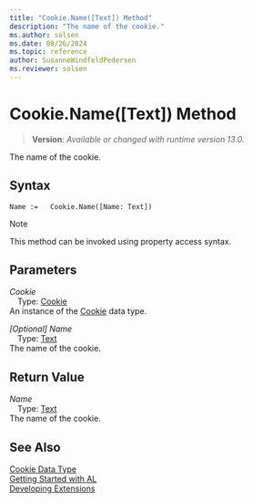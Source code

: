 ```yaml
---
title: "Cookie.Name([Text]) Method"
description: "The name of the cookie."
ms.author: solsen
ms.date: 08/26/2024
ms.topic: reference
author: SusanneWindfeldPedersen
ms.reviewer: solsen
---
```

[//]: # (START>DO_NOT_EDIT)
[//]: # (IMPORTANT:Do not edit any of the content between here and the END>DO_NOT_EDIT.)
[//]: # (Any modifications should be made in the .xml files in the ModernDev repo.)
# Cookie.Name([Text]) Method
> **Version**: _Available or changed with runtime version 13.0._

The name of the cookie.


## Syntax
```AL
Name :=   Cookie.Name([Name: Text])
```
> [!NOTE]
> This method can be invoked using property access syntax.
## Parameters
*Cookie*  
&emsp;Type: [Cookie](cookie-data-type.md)  
An instance of the [Cookie](cookie-data-type.md) data type.  

*[Optional] Name*  
&emsp;Type: [Text](../text/text-data-type.md)  
The name of the cookie.  


## Return Value
*Name*  
&emsp;Type: [Text](../text/text-data-type.md)  
The name of the cookie.


[//]: # (IMPORTANT: END>DO_NOT_EDIT)
## See Also
[Cookie Data Type](cookie-data-type.md)  
[Getting Started with AL](../../devenv-get-started.md)  
[Developing Extensions](../../devenv-dev-overview.md)